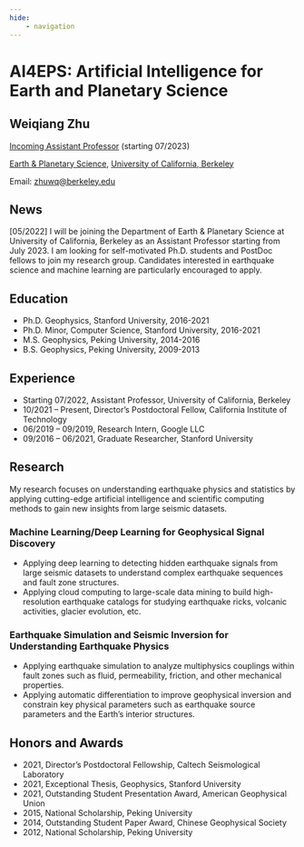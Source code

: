 ```yaml
---
hide:
    - navigation
---
```


# **AI4EPS: Artificial Intelligence for Earth and Planetary Science**

## Weiqiang Zhu

[Incoming Assistant Professor](https://www.eps.berkeley.edu/directory/faculty) (starting 07/2023)

[Earth & Planetary Science](https://www.eps.berkeley.edu), [University of California, Berkeley](https://www.berkeley.edu)

Email: zhuwq@berkeley.edu


## **News**
[05/2022] I will be joining the Department of Earth & Planetary Science at University of California, Berkeley as an Assistant Professor starting from July 2023. I am looking for self-motivated Ph.D. students and PostDoc fellows to join my research group. Candidates interested in earthquake science and machine learning are particularly encouraged to apply. 

## **Education**

- Ph.D. Geophysics, Stanford University, 2016-2021
- Ph.D. Minor, Computer Science, Stanford University, 2016-2021
- M.S. Geophysics, Peking University, 2014-2016
- B.S. Geophysics, Peking University, 2009-2013

## **Experience**
- Starting 07/2022, Assistant Professor, University of California, Berkeley
- 10/2021 – Present, Director’s Postdoctoral Fellow, California Institute of Technology
- 06/2019 – 09/2019, Research Intern, Google LLC
- 09/2016 – 06/2021, Graduate Researcher, Stanford University

## **Research**

My research focuses on understanding earthquake physics and statistics by applying cutting-edge artificial intelligence and scientific computing methods to gain new insights from large seismic datasets.

### Machine Learning/Deep Learning for Geophysical Signal Discovery

- Applying deep learning to detecting hidden earthquake signals from large seismic datasets to understand complex earthquake sequences and fault zone structures.
- Applying cloud computing to large-scale data mining to build high-resolution earthquake catalogs for studying earthquake ricks, volcanic activities, glacier evolution, etc.

### Earthquake Simulation and Seismic Inversion for Understanding Earthquake Physics

- Applying earthquake simulation to analyze multiphysics couplings within fault zones such as fluid, permeability, friction, and other mechanical properties.
- Applying automatic differentiation to improve geophysical inversion and constrain key physical parameters such as earthquake source parameters and the Earth’s interior structures.

## **Honors and Awards**
- 2021, Director’s Postdoctoral Fellowship, Caltech Seismological Laboratory 
- 2021, Exceptional Thesis, Geophysics, Stanford University
- 2021, Outstanding Student Presentation Award, American Geophysical Union
- 2015, National Scholarship, Peking University 
- 2014, Outstanding Student Paper Award, Chinese Geophysical Society 
- 2012, National Scholarship, Peking University 


<!-- [![docs](https://github.com/AI4EPS/ai4eps.github.io/actions/workflows/docs.yml/badge.svg)](https://github.com/AI4EPS/ai4eps.github.io/actions/workflows/docs.yml)

![](https://github.com/AI4EPS/ai4eps.github.io/blob/master/docs/assets/defense_flyer_zhuwq.png?raw=true)

 -->
